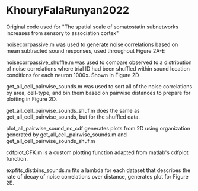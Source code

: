 # KhouryFalaRunyan2022
Original code used for "The spatial scale of somatostatin subnetworks increases from sensory to association cortex"

noisecorrpassive.m was used to generate noise correlations based on mean subtracted sound responses, used throughout Figure 2A-E

noisecorrpassive_shuffle.m was used to compare observed to a distribution of noise correlations where trial ID had been shuffled
within sound location conditions for each neuron 1000x. Shown in Figure 2D

get_all_cell_pairwise_sounds.m was used to sort all of the noise correlations by area, cell-type, and bin them based on pairwise
distances to prepare for plotting in Figure 2D.

get_all_cell_pairwise_sounds_shuf.m does the same as get_all_cell_pairwise_sounds, but for the shuffled data.

plot_all_pairwise_sound_nc_cdf generates plots from 2D using organization generated by get_all_cell_pairwise_sounds.m 
and get_all_cell_pairwise_sounds_shuf.m 

cdfplot_CFK.m is a custom plotting function adapted from matlab's cdfplot function.

expfits_distbins_sounds.m fits a lambda for each dataset that describes the rate of decay of noise correlations over distance, generates plot for Figure 2E.
